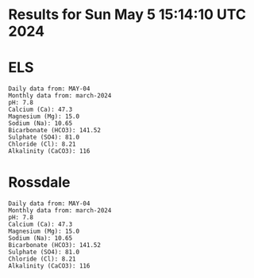 # Results for Sun May  5 15:14:10 UTC 2024
# ELS
```
Daily data from: MAY-04
Monthly data from: march-2024
pH: 7.8
Calcium (Ca): 47.3
Magnesium (Mg): 15.0
Sodium (Na): 10.65
Bicarbonate (HCO3): 141.52
Sulphate (SO4): 81.0
Chloride (Cl): 8.21
Alkalinity (CaCO3): 116
```
# Rossdale
```
Daily data from: MAY-04
Monthly data from: march-2024
pH: 7.8
Calcium (Ca): 47.3
Magnesium (Mg): 15.0
Sodium (Na): 10.65
Bicarbonate (HCO3): 141.52
Sulphate (SO4): 81.0
Chloride (Cl): 8.21
Alkalinity (CaCO3): 116
```
